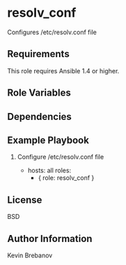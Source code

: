 resolv_conf
===========

Configures /etc/resolv.conf file

Requirements
------------

This role requires Ansible 1.4 or higher.

Role Variables
--------------

Dependencies
------------

Example Playbook
----------------

1) Configure /etc/resolv.conf file

    - hosts: all
      roles:
         - { role: resolv_conf }

License
-------

BSD

Author Information
------------------

Kevin Brebanov
